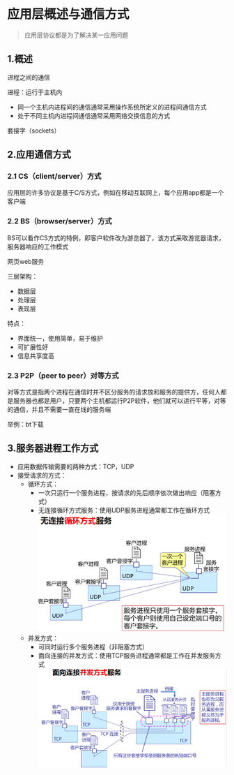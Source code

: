# 应用层概述与通信方式

> 应用层协议都是为了解决某一应用问题

## 1.概述

进程之间的通信

进程：运行于主机内

* 同一个主机内进程间的通信通常采用操作系统所定义的进程间通信方式
* 处于不同主机内进程间通信通常采用网络交换信息的方式

套接字（sockets）


## 2.应用通信方式

### 2.1 CS（client/server）方式

应用层的许多协议是基于C/S方式，例如在移动互联网上，每个应用app都是一个客户端

### 2.2 BS（browser/server）方式

BS可以看作CS方式的特例，即客户软件改为游览器了，该方式采取游览器请求，服务器响应的工作模式

网页web服务

三层架构：

* 数据层
* 处理层
* 表现层

特点：

* 界面统一，使用简单，易于维护
* 可扩展性好
* 信息共享度高

### 2.3 P2P（peer to peer）对等方式

对等方式是指两个进程在通信时并不区分服务的请求放和服务的提供方，任何人都是服务器也都是用户，只要两个主机都运行P2P软件，他们就可以进行平等，对等的通信，并且不需要一直在线的服务端

举例：bt下载


## 3.服务器进程工作方式

* 应用数据传输需要的两种方式：TCP，UDP
* 接受请求的方式：
  * 循环方式：
    * 一次只运行一个服务进程，按请求的先后顺序依次做出响应（阻塞方式）
    * 无连接循环方式服务：使用UDP服务进程通常都工作在循环方式![image-20240615091138834](./assets/1.应用层概述与通信方式/image-20240615091138834.png)
  * 并发方式：
    * 可同时运行多个服务进程（非阻塞方式）
    * 面向连接的并发方式：使用TCP服务进程通常都是工作在并发服务方式![image-20240615091157614](./assets/1.应用层概述与通信方式/image-20240615091157614.png)
